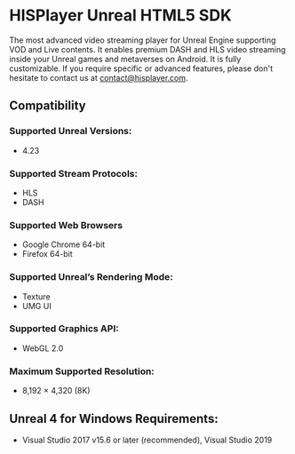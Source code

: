 # HISPlayer Unreal HTML5 SDK
The most advanced video streaming player for Unreal Engine supporting VOD and Live contents. It enables premium DASH and HLS video streaming inside your Unreal games and metaverses on Android. It is fully customizable. If you require specific or advanced features, please don't hesitate to contact us at contact@hisplayer.com.

## Compatibility
### Supported Unreal Versions: 
* 4.23

### Supported Stream Protocols: 
* HLS
* DASH

### Supported Web Browsers
* Google Chrome 64-bit
* Firefox 64-bit

### Supported Unreal’s Rendering Mode: 
* Texture
* UMG UI

### Supported Graphics API:
* WebGL 2.0

### Maximum Supported Resolution:
  * 8,192 × 4,320 (8K)

## Unreal 4 for Windows Requirements:
* Visual Studio 2017 v15.6 or later (recommended), Visual Studio 2019
